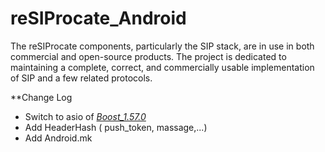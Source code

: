 # reSIProcate_Android
The reSIProcate components, particularly the SIP stack, are in use in both commercial and open-source products. The project is dedicated to maintaining a complete, correct, and commercially usable implementation of SIP and a few related protocols.

**Change Log
- Switch to asio of [*Boost_1.57.0*](https://github.com/madmanteam/Boost_Android)
- Add HeaderHash ( push_token, massage,...)
- Add Android.mk 
